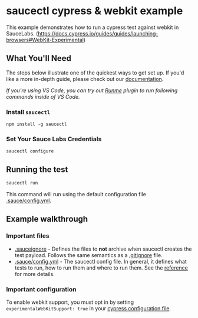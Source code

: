 # saucectl cypress & webkit example

This example demonstrates how to run a cypress test against webkit in SauceLabs. (https://docs.cypress.io/guides/guides/launching-browsers#WebKit-Experimental)

## What You'll Need

The steps below illustrate one of the quickest ways to get set up. If you'd like a more in-depth guide, please check out
our [documentation](https://docs.saucelabs.com/dev/cli/saucectl/#installing-saucectl).

_If you're using VS Code, you can try out [Runme](https://marketplace.visualstudio.com/items?itemName=stateful.runme) plugin to run following commands inside of VS Code._

### Install `saucectl`

```shell
npm install -g saucectl
```

### Set Your Sauce Labs Credentials

```shell
saucectl configure
```

## Running the test

```bash
saucectl run
```

This command will run using the default configuration file [.sauce/config.yml](.sauce/config.yml).

## Example walkthrough

### Important files

* [.sauceignore](.sauceignore) - Defines the files to **not** archive when saucectl creates the test payload. Follows the same semantics as a [.gitignore](https://git-scm.com/docs/gitignore) file.
* [.sauce/config.yml](.sauce/config.yml) - The saucectl config file. In general, it defines what tests to run, how to run them and where to run them. See the [reference](https://docs.saucelabs.com/web-apps/automated-testing/cypress/yaml/v1/) for more details.

### Important configuration

To enable webkit support, you must opt in by setting `experimentalWebKitSupport: true` in your [cypress configuration file](cypress.config.js).
